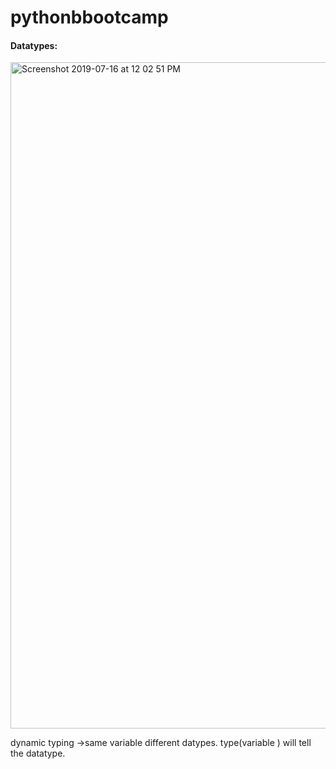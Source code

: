 # pythonbbootcamp

#### Datatypes:
<img width="1066" alt="Screenshot 2019-07-16 at 12 02 51 PM" src="https://user-images.githubusercontent.com/8262606/61271237-afb65680-a7c1-11e9-8a58-0e058196ac1d.png">

dynamic typing ->same variable different datypes.
type(variable ) will tell the datatype.